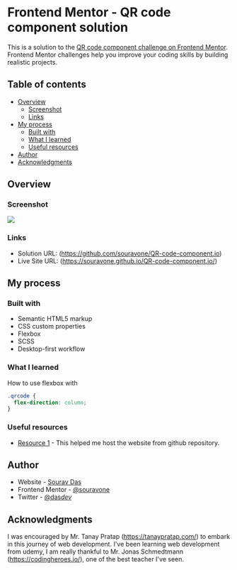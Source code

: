 # Frontend Mentor - QR code component solution

This is a solution to the [QR code component challenge on Frontend Mentor](https://www.frontendmentor.io/challenges/qr-code-component-iux_sIO_H). Frontend Mentor challenges help you improve your coding skills by building realistic projects.

## Table of contents

- [Overview](#overview)
  - [Screenshot](#screenshot)
  - [Links](#links)
- [My process](#my-process)
  - [Built with](#built-with)
  - [What I learned](#what-i-learned)
  - [Useful resources](#useful-resources)
- [Author](#author)
- [Acknowledgments](#acknowledgments)

## Overview

### Screenshot

![](../images/QR-code-component-screenshot.jpg)

### Links

- Solution URL: (https://github.com/souravone/QR-code-component.io)
- Live Site URL: (https://souravone.github.io/QR-code-component.io/)

## My process

### Built with

- Semantic HTML5 markup
- CSS custom properties
- Flexbox
- SCSS
- Desktop-first workflow

### What I learned

How to use flexbox with

```css
.qrcode {
  flex-direction: column;
}
```

### Useful resources

- [Resource 1](https://pages.github.com/) - This helped me host the website from github repository.

## Author

- Website - [Sourav Das](https://github.com/souravone)
- Frontend Mentor - [@souravone](https://www.frontendmentor.io/profile/souravone)
- Twitter - [@das*dev*](https://twitter.com/das_dev_)

## Acknowledgments

I was encouraged by Mr. Tanay Pratap (https://tanaypratap.com/) to embark in this journey of web development.
I've been learning web development from udemy, I am really thankful to Mr. Jonas Schmedtmann (https://codingheroes.io/), one of the best teacher I've seen.
